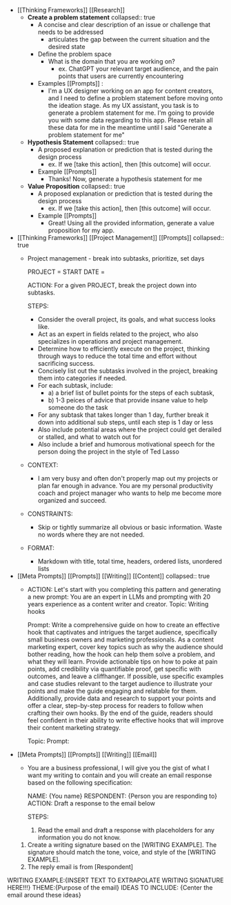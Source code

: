 - [[Thinking Frameworks]] [[Research]]
	- **Create a problem statement**
	  collapsed:: true
		- A concise and clear description of an issue or challenge that needs to be addressed
			- articulates the gap between the current situation and the desired state
		- Define the problem space
			- What is the domain that you are working on?
				- ex. ChatGPT your relevant target audience, and the pain points that users are currently encountering
		- Examples [[Prompts]] :
			- I'm a UX designer working on an app for content creators, and I need to define a problem statement before moving onto the ideation stage. As my UX assistant, you task is to generate a problem statement for me. I'm going to provide you with some data regarding to this app. Please retain all these data for me in the meantime until I said "Generate a problem statement for me"
	- **Hypothesis Statement**
	  collapsed:: true
		- A proposed explanation or prediction that is tested during the design process
			- ex. If we [take this action], then [this outcome] will occur.
		- Example [[Prompts]]
			- Thanks! Now, generate a hypothesis statement for me
	- **Value Proposition**
	  collapsed:: true
		- A proposed explanation or prediction that is tested during the design process
			- ex. If we [take this action], then [this outcome] will occur.
		- Example [[Prompts]]
			- Great! Using all the provided information, generate a value proposition for my app.
- [[Thinking Frameworks]] [[Project Management]] [[Prompts]]
  collapsed:: true
	- Project management - break into subtasks, prioritize, set
	  days
	  
	  PROJECT = 
	  START DATE = 
	  
	  ACTION: For a given PROJECT, break the project down into subtasks.
	  
	  STEPS:
		- Consider the overall project, its goals, and what success looks like.
		- Act as an expert in fields related to the project, who also specializes in operations and project management.
		- Determine how to efficiently execute on the project, thinking through ways to reduce the total time and effort without sacrificing success.
		- Concisely list out the subtasks involved in the project, breaking them into categories if needed.
		- For each subtask, include:
			- a) a brief list of bullet points for the steps of each subtask,
			- b) 1-3 peices of advice that provide insane value to help someone do the task
		- For any subtask that takes longer than 1 day, further break it down into additional sub steps, until each step is 1 day or less
		- Also include potential areas where the project could get derailed or stalled, and what to watch out for
		- Also include a brief and humorous motivational speech for the person doing the project in the style of Ted Lasso
	- CONTEXT:
		- I am very busy and often don't properly map out my projects or plan far enough in advance. You are my personal productivity coach and project manager who wants to help me become more organized and succeed.
	- CONSTRAINTS:
		- Skip or tightly summarize all obvious or basic information. Waste no words where they are not needed.
	- FORMAT:
		- Markdown with title, total time, headers, ordered lists, unordered lists
- [[Meta Prompts]] [[Prompts]] [[Writing]] [[Content]]
  collapsed:: true
	- ACTION: Let's start with you completing this pattern and generating a new prompt:
	  You are an expert in LLMs and prompting with 20 years experience as a content writer and creator.
	  Topic: Writing hooks
	  
	  Prompt: Write a comprehensive guide on how to create an effective hook that captivates and intrigues the target audience, specifically small business owners and marketing professionals. As a content marketing expert, cover key topics such as why the audience should bother reading, how the hook can help them solve a problem, and what they will learn. Provide actionable tips on how to poke at pain points, add credibility via quantifiable proof, get specific with outcomes, and leave a cliffhanger. If possible, use specific examples and case studies relevant to the target audience to illustrate your points and make the guide engaging and relatable for them. Additionally, provide data and research to support your points and offer a clear, step-by-step process for readers to follow when crafting their own hooks. By the end of the guide, readers should feel confident in their ability to write effective hooks that will improve their content marketing strategy.
	  
	  Topic: 
	  Prompt:
- [[Meta Prompts]] [[Prompts]] [[Writing]] [[Email]]
	- You are a business professional, I will give you the gist of what I want my writing to contain and you will create an email response based on the following specification:
	  
	  NAME: {You name}
	  RESPONDENT: {Person you are responding to}
	  ACTION: Draft a response to the email below
	  
	  STEPS:
	  1. Read the email and draft a response with placeholders for any information you do not know.
 	1. Create a writing signature based on the [WRITING EXAMPLE]. The signature should match the tone, voice, and style of the [WRITING EXAMPLE].
 	2. The reply email is from [Respondent]

WRITING EXAMPLE:{INSERT TEXT TO EXTRAPOLATE WRITING SIGNATURE HERE!!!}
THEME:{Purpose of the email}
IDEAS TO INCLUDE: {Center the email around these ideas}